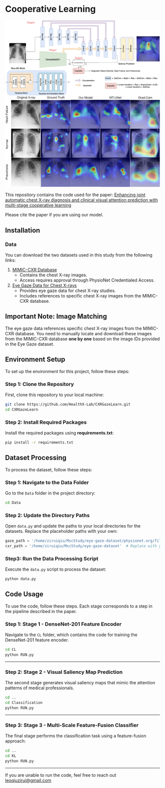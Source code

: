 # Cooperative Learning

<p>
    <img src="asset/image/final_net.png"  alt="model"/>
    <img src="asset/image/heatmaps.png" alt="attention_map_generation"/>
</p>

This repository contains the code used for the paper: [Enhancing joint automatic chest X-ray diagnosis and clinical visual attention prediction with multi-stage cooperative learning](https://arxiv.org/abs/2403.16970)

Please cite the paper if you are using our model.

## Installation

### Data
You can download the two datasets used in this study from the following links:
1) [MIMIC-CXR Database](https://physionet.org/content/mimic-cxr/1.0.0/)
   - Contains the chest X-ray images.
   - Access requires approval through PhysioNet Credentialed Access.
2) [Eye Gaze Data for Chest X-rays](https://physionet.org/content/ct-ich/1.3.1/)
   - Provides eye gaze data for chest X-ray studies.
   - Includes references to specific chest X-ray images from the MIMIC-CXR database.

## Important Note: Image Matching

The eye gaze data references specific chest X-ray images from the MIMIC-CXR database. You need to manually locate and download these images from the MIMIC-CXR database **one by one** based on the image IDs provided in the Eye Gaze dataset.

## Environment Setup

To set up the environment for this project, follow these steps:

### Step 1: Clone the Repository

First, clone this repository to your local machine:

```bash
git clone https://github.com/HealthX-Lab/CXRGazeLearn.git
cd CXRGazeLearn
```
### Step 2: Install Required Packages

Install the required packages using **requirements.txt**:

```bash
pip install -r requirements.txt
```

## Dataset Processing

To process the dataset, follow these steps:

### Step 1: Navigate to the Data Folder

Go to the `Data` folder in the project directory:

```bash
cd Data
```

### Step 2: Update the Directory Paths

Open `data.py` and update the paths to your local directories for the datasets. Replace the placeholder paths with your own:

```python
gaze_path = '/home/ziruiqiu/MscStudy/eye-gaze-dataset/physionet.org/files/egd-cxr/1.0.0'  # Replace with your own path
cxr_path = '/home/ziruiqiu/MscStudy/eye-gaze-dataset'  # Replace with your own path
```

### Step3: Run the Data Processing Script

Execute the `data.py` script to process the dataset:

```bash
python data.py
```

## Code Usage

To use the code, follow these steps. Each stage corresponds to a step in the pipeline described in the paper.

### Step 1: Stage 1 - DenseNet-201 Feature Encoder

Navigate to the `CL` folder, which contains the code for training the DenseNet-201 feature encoder.

```bash
cd CL
python RUN.py
```
---
### Step 2: Stage 2 - Visual Saliency Map Prediction

The second stage generates visual saliency maps that mimic the attention patterns of medical professionals.

```bash
cd ..
cd Classification
python RUN.py
```
---

### Step 3: Stage 3 - Multi-Scale Feature-Fusion Classifier

The final stage performs the classification task using a feature-fusion approach:

```bash
cd ..
cd KL
python RUN.py
```

---




If you are unable to run the code, feel free to reach out [leoqiuzirui@gmail.com](leoqiuzirui@gmail.com) 
